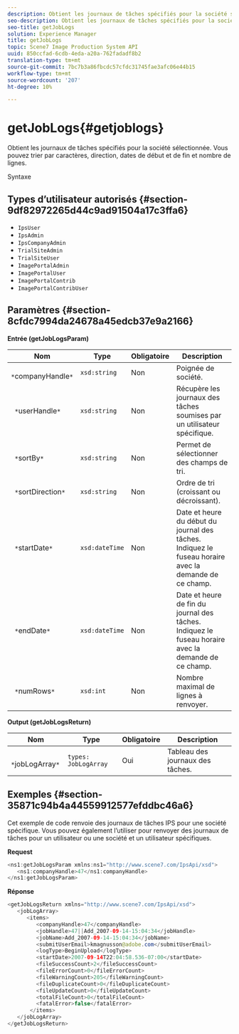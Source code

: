 ```yaml
---
description: Obtient les journaux de tâches spécifiés pour la société sélectionnée. Vous pouvez trier par caractères, direction, dates de début et de fin et nombre de lignes.
seo-description: Obtient les journaux de tâches spécifiés pour la société sélectionnée. Vous pouvez trier par caractères, direction, dates de début et de fin et nombre de lignes.
seo-title: getJobLogs
solution: Experience Manager
title: getJobLogs
topic: Scene7 Image Production System API
uuid: 850ccfad-6cdb-4eda-a20a-762fadadf8b2
translation-type: tm+mt
source-git-commit: 7bc7b3a86fbcdc57cfdc31745fae3afc06e44b15
workflow-type: tm+mt
source-wordcount: '207'
ht-degree: 10%

---
```



# getJobLogs{#getjoblogs}

Obtient les journaux de tâches spécifiés pour la société sélectionnée. Vous pouvez trier par caractères, direction, dates de début et de fin et nombre de lignes.

Syntaxe

## Types d’utilisateur autorisés {#section-9df82972265d44c9ad91504a17c3ffa6}

* `IpsUser`
* `IpsAdmin`
* `IpsCompanyAdmin`
* `TrialSiteAdmin`
* `TrialSiteUser`
* `ImagePortalAdmin`
* `ImagePortalUser`
* `ImagePortalContrib`
* `ImagePortalContribUser`

## Paramètres {#section-8cfdc7994da24678a45edcb37e9a2166}

**Entrée (getJobLogsParam)**

| Nom | Type | Obligatoire | Description |
|---|---|---|---|
| ` *`companyHandle`*` | `xsd:string` | Non | Poignée de société. |
| ` *`userHandle`*` | `xsd:string` | Non | Récupère les journaux des tâches soumises par un utilisateur spécifique. |
| ` *`sortBy`*` | `xsd:string` | Non | Permet de sélectionner des champs de tri. |
| ` *`sortDirection`*` | `xsd:string` | Non | Ordre de tri (croissant ou décroissant). |
| ` *`startDate`*` | `xsd:dateTime` | Non | Date et heure du début du journal des tâches. Indiquez le fuseau horaire avec la demande de ce champ. |
| ` *`endDate`*` | `xsd:dateTime` | Non | Date et heure de fin du journal des tâches. Indiquez le fuseau horaire avec la demande de ce champ. |
| ` *`numRows`*` | `xsd:int` | Non | Nombre maximal de lignes à renvoyer. |

**Output (getJobLogsReturn)**

| Nom | Type | Obligatoire | Description |
|---|---|---|---|
| ` *`jobLogArray`*` | `types: JobLogArray` | Oui | Tableau des journaux des tâches. |

## Exemples {#section-35871c94b4a44559912577efddbc46a6}

Cet exemple de code renvoie des journaux de tâches IPS pour une société spécifique. Vous pouvez également l’utiliser pour renvoyer des journaux de tâches pour un utilisateur ou une société et un utilisateur spécifiques.

**Request**

```java
<ns1:getJobLogsParam xmlns:ns1="http://www.scene7.com/IpsApi/xsd">
   <ns1:companyHandle>47</ns1:companyHandle>
</ns1:getJobLogsParam>
```

**Réponse**

```java
<getJobLogsReturn xmlns="http://www.scene7.com/IpsApi/xsd">
   <jobLogArray>
      <items>
         <companyHandle>47</companyHandle>
         <jobHandle>47||Add_2007-09-14-15:04:34</jobHandle>
         <jobName>Add_2007-09-14-15:04:34</jobName>
         <submitUserEmail>kmagnusson@adobe.com</submitUserEmail>
         <logType>BeginUpload</logType>
         <startDate>2007-09-14T22:04:58.536-07:00</startDate>
         <fileSuccessCount>2</fileSuccessCount>
         <fileErrorCount>0</fileErrorCount>
         <fileWarningCount>205</fileWarningCount>
         <fileDuplicateCount>0</fileDuplicateCount>
         <fileUpdateCount>0</fileUpdateCount>
         <totalFileCount>0</totalFileCount>
         <fatalError>false</fatalError>
       </items>
   </jobLogArray>
</getJobLogsReturn>
```

